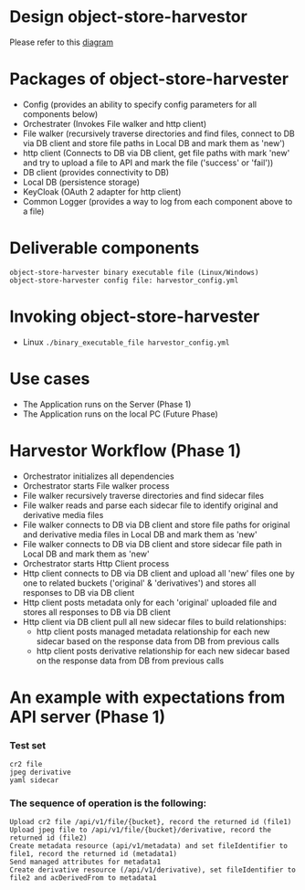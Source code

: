# Design object-store-harvestor

Please refer to this [diagram](design-diagram-v0.02.pdf)

# Packages of object-store-harvester
  - Config (provides an ability to specify config parameters for all components below)
  - Orchestrater (Invokes File walker and http client)
  - File walker (recursively traverse directories and find files, connect to DB via DB client and store file paths in Local DB and mark them as 'new')
  - http client (Connects to DB via DB client, get file paths with mark 'new' and try to upload a file to API and mark the file ('success' or 'fail'))
  - DB client (provides connectivity to DB)
  - Local DB (persistence storage)
  - KeyCloak (OAuth 2 adapter for http client)
  - Common Logger (provides a way to log from each component above to a file)

# Deliverable components
    object-store-harvester binary executable file (Linux/Windows)
    object-store-harvester config file: harvestor_config.yml 

# Invoking object-store-harvester
- Linux
    `./binary_executable_file harvestor_config.yml` 

# Use cases
  - The Application runs on the Server (Phase 1)
  - The Application runs on the local PC (Future Phase)

# Harvestor Workflow (Phase 1)
  - Orchestrator initializes all dependencies
  - Orchestrator starts File walker process
  - File walker recursively traverse directories and find sidecar files
  - File walker reads and parse each sidecar file to identify original and derivative media files
  - File walker connects to DB via DB client and store file paths for original and derivative media files in Local DB and mark them as 'new'
  - File walker connects to DB via DB client and store sidecar file path in Local DB and mark them as 'new'
  - Orchestrator starts Http Client process
  - Http client connects to DB via DB client and upload all 'new' files one by one to related buckets ('original' & 'derivatives') and stores all responses to DB via DB client 
  - Http client posts metadata only for each 'original' uploaded file and stores all responses to DB via DB client
  - Http client via DB client pull all new sidecar files to build relationships: 
    - http client posts managed metadata relationship for each new sidecar based on the response data from DB from previous calls
    - http client posts derivative relationship for each new sidecar based on the response data from DB from previous calls

# An example with expectations from API server (Phase 1)
### Test set 
    cr2 file
    jpeg derivative
    yaml sidecar
### The sequence of operation is the following:
    Upload cr2 file /api/v1/file/{bucket}, record the returned id (file1)
    Upload jpeg file to /api/v1/file/{bucket}/derivative, record the returned id (file2)
    Create metadata resource (api/v1/metadata) and set fileIdentifier to file1, record the returned id (metadata1)
    Send managed attributes for metadata1
    Create derivative resource (/api/v1/derivative), set fileIdentifier to file2 and acDerivedFrom to metadata1
